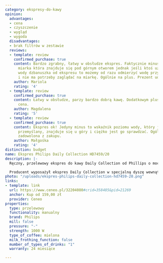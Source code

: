 ```yaml
---
category: ekspresy-do-kawy
opinion:
  advantages:
  - cena
  - czyszczenie
  - wygląd
  - wygoda
  disadvantages:
  - brak filtrów w zestawie
  reviews:
  - template: review
    confirmed_purchase: true
    content: Bardzo zgrabny, łatwy w obsłudze ekspres. Faktycznie minusem może być
      miarka która znajduje się pod górnym otworem jednak jeśli ktoś używa do nalewania
      wody dzbanuszka od ekspresu to możemy od razu odmierzyć wodę przy jego użyciu
      i nie ma potrzeby zaglądać na miarkę. Ogólnie na plus. Prezent udany
    author: Mariola
    rating: '4'
  - template: review
    confirmed_purchase: true
    content: Łatwy w obsłudze, parzy bardzo dobrą kawę. Dodatkowym plusem jest niska
      cena.
    author: Magdalena
    rating: '5'
  - template: review
    confirmed_purchase: true
    content: Ekspres ok! Jedyny minus to wskaźnik poziomu wody, który jest niezbyt
      przemyślany, znajduje się u góry i ciężko jest go sprawdzać. Ogólnie jestem
      zadowolona z zakupu.
    author: Małgośka
    rating: '4'
distinction: budget
name: Ekspres Philips Daily Collection HD7459/20
description: |-
  Ręczny, przelewowy ekspres do kawy Daily Collection od Phillips o mocy 1000 W dzięki wbudowanemu timerowi pozwala rozkoszować się pyszną kawą zaraz po obudzeniu. Posiada funkcję automatycznego wyłączania, tłoczek Aroma twister, a także został wyposażony w technologię Drip Stop, umożliwiającą przerwanie cyklu parzenia kawy w dowolnym momencie.

  Producent wyposażył ekspres Daily Collection w specjalną dyszę wewnątrz dzbanka. Tłoczek równomiernie miesza kawę, spływającą podczas zaparzania, zapewniając jej pełnię smaku i optymalny aromat. Obudowa sprzętu została wykonana z połączenia dwóch tworzyw - metalu i plastiku, ze szklanym dzbankiem, dzięki czemu całość tworzy solidną, praktyczną i estetycznie wyglądającą konstrukcję. Dzbanek ekspresu można myć w zmywarce. Aby zaoszczędzić niepotrzebne zużycie energii, a także zapewnić bezpieczeństwo użytkownikowi, wbudowany system automatycznego wyłączania, dezaktywuje urządzenie po trzydziestu minutach od ostatniego zaparzenia kawy.
photo: "/uploads/ekspres-philips-daily-collection-hd7459-20.png"
links:
- template: link
  url: https://www.ceneo.pl/32204080#crid=358485&pid=21269
  anchor: Kup od 159,00 zł
  provider: Ceneo
properties:
  type: przelewowy
  functionality: manualny
  brand: Philips
  mill: false
  pressure: "-"
  strength: 1000 W
  type_of_coffee: mielona
  milk_frothing_function: false
  mumber_of_types_of_drinks: "1"
  warranty: 24 miesiące

---
```

